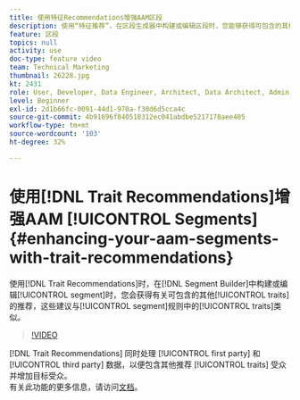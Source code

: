 ```yaml
---
title: 使用特征Recommendations增强AAM区段
description: 使用“特征推荐”，在区段生成器中构建或编辑区段时，您能够获得可包含的其他推荐特征（与区段规则中的特征类似）。
feature: 区段
topics: null
activity: use
doc-type: feature video
team: Technical Marketing
thumbnail: 26228.jpg
kt: 2431
role: User, Developer, Data Engineer, Architect, Data Architect, Admin, Leader
level: Beginner
exl-id: 2d1b66fc-0091-44d1-970a-f30d6d5cca4c
source-git-commit: 4b91696f840518312ec041abdbe5217178aee405
workflow-type: tm+mt
source-wordcount: '103'
ht-degree: 32%

---
```


# 使用[!DNL Trait Recommendations]增强AAM [!UICONTROL Segments] {#enhancing-your-aam-segments-with-trait-recommendations}

使用[!DNL Trait Recommendations]时，在[!DNL Segment Builder]中构建或编辑[!UICONTROL segment]时，您会获得有关可包含的其他[!UICONTROL traits]的推荐，这些建议与[!UICONTROL segment]规则中的[!UICONTROL traits]类似。

>[!VIDEO](https://video.tv.adobe.com/v/26228/?quality=12)

[!DNL Trait Recommendations] 同时处理 [!UICONTROL first party] 和 [!UICONTROL third party] 数据，以便包含其他推荐 [!UICONTROL traits] 受众并增加目标受众。\
有关此功能的更多信息，请访问[文档](https://experiencecloud.adobe.com/resources/help/en_US/aam/trait-recommendations.html)。
